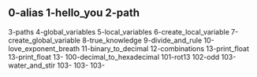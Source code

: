 0-alias
1-hello_you
2-path
-
3-paths
4-global_variables
5-local_variables
6-create_local_variable
7-create_global_variable
8-true_knowledge
9-divide_and_rule
10-love_exponent_breath
11-binary_to_decimal
12-combinations
13-print_float
13-print_float
13-
100-decimal_to_hexadecimal
101-rot13
102-odd
103-water_and_stir
103-
103-
103-
